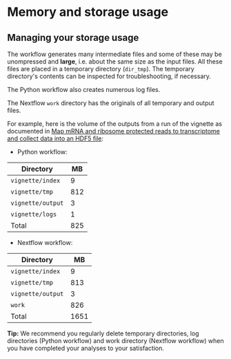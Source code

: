# Memory and storage usage

## Managing your storage usage

The workflow generates many intermediate files and some of these may be unompressed and **large**, i.e. about the same size as the input files. All these files are placed in a temporary directory (`dir_tmp`). The temporary directory's contents can be inspected for troubleshooting, if necessary.

The Python workflow also creates numerous log files.

The Nextflow `work` directory has the originals of all temporary and output files.

For example, here is the volume of the outputs from a run of the vignette as documented in [Map mRNA and ribosome protected reads to transcriptome and collect data into an HDF5 file](./run-vignette.md):

* Python workflow:

| Directory         |   MB |
| ----------------- | ---- |
| `vignette/index`  |    9 |
| `vignette/tmp`    |  812 |
| `vignette/output` |    3 |
| `vignette/logs`   |    1 |
| Total             |  825 |

* Nextflow workflow:

| Directory         |   MB |
| ----------------- | ---- |
| `vignette/index`  |    9 |
| `vignette/tmp`    |  813 |
| `vignette/output` |    3 |
| `work`            |  826 |
| Total             | 1651 |

**Tip:** We recommend you regularly delete temporary directories, log directories (Python workflow) and work directory (Nextflow workflow) when you have completed your analyses to your satisfaction.
